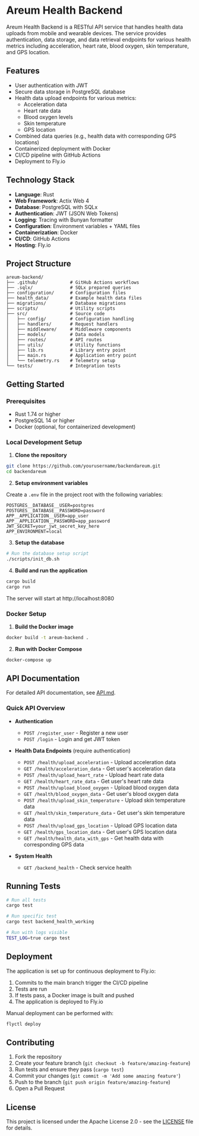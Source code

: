 # Areum Health Backend

Areum Health Backend is a RESTful API service that handles health data uploads from mobile and wearable devices. The service provides authentication, data storage, and data retrieval endpoints for various health metrics including acceleration, heart rate, blood oxygen, skin temperature, and GPS location.

## Features

- User authentication with JWT
- Secure data storage in PostgreSQL database
- Health data upload endpoints for various metrics:
  - Acceleration data
  - Heart rate data
  - Blood oxygen levels
  - Skin temperature
  - GPS location
- Combined data queries (e.g., health data with corresponding GPS locations)
- Containerized deployment with Docker
- CI/CD pipeline with GitHub Actions
- Deployment to Fly.io

## Technology Stack

- **Language**: Rust
- **Web Framework**: Actix Web 4
- **Database**: PostgreSQL with SQLx
- **Authentication**: JWT (JSON Web Tokens)
- **Logging**: Tracing with Bunyan formatter
- **Configuration**: Environment variables + YAML files
- **Containerization**: Docker
- **CI/CD**: GitHub Actions
- **Hosting**: Fly.io

## Project Structure

```
areum-backend/
├── .github/            # GitHub Actions workflows
├── .sqlx/              # SQLx prepared queries
├── configuration/      # Configuration files
├── health_data/        # Example health data files
├── migrations/         # Database migrations
├── scripts/            # Utility scripts
├── src/                # Source code
│   ├── config/         # Configuration handling
│   ├── handlers/       # Request handlers
│   ├── middleware/     # Middleware components
│   ├── models/         # Data models
│   ├── routes/         # API routes
│   ├── utils/          # Utility functions
│   ├── lib.rs          # Library entry point
│   ├── main.rs         # Application entry point
│   └── telemetry.rs    # Telemetry setup
└── tests/              # Integration tests
```

## Getting Started

### Prerequisites

- Rust 1.74 or higher
- PostgreSQL 14 or higher
- Docker (optional, for containerized development)

### Local Development Setup

1. **Clone the repository**

```bash
git clone https://github.com/yourusername/backendareum.git
cd backendareum
```

2. **Setup environment variables**

Create a `.env` file in the project root with the following variables:

```
POSTGRES__DATABASE__USER=postgres
POSTGRES__DATABASE__PASSWORD=password
APP__APPLICATION__USER=app_user
APP__APPLICATION__PASSWORD=app_password
JWT_SECRET=your_jwt_secret_key_here
APP_ENVIRONMENT=local
```

3. **Setup the database**

```bash
# Run the database setup script
./scripts/init_db.sh
```

4. **Build and run the application**

```bash
cargo build
cargo run
```

The server will start at http://localhost:8080

### Docker Setup

1. **Build the Docker image**

```bash
docker build -t areum-backend .
```

2. **Run with Docker Compose**

```bash
docker-compose up
```

## API Documentation

For detailed API documentation, see [API.md](API.md).

### Quick API Overview

- **Authentication**
  - `POST /register_user` - Register a new user
  - `POST /login` - Login and get JWT token

- **Health Data Endpoints** (require authentication)
  - `POST /health/upload_acceleration` - Upload acceleration data
  - `GET /health/acceleration_data` - Get user's acceleration data
  - `POST /health/upload_heart_rate` - Upload heart rate data
  - `GET /health/heart_rate_data` - Get user's heart rate data
  - `POST /health/upload_blood_oxygen` - Upload blood oxygen data
  - `GET /health/blood_oxygen_data` - Get user's blood oxygen data
  - `POST /health/upload_skin_temperature` - Upload skin temperature data
  - `GET /health/skin_temperature_data` - Get user's skin temperature data
  - `POST /health/upload_gps_location` - Upload GPS location data
  - `GET /health/gps_location_data` - Get user's GPS location data
  - `GET /health/health_data_with_gps` - Get health data with corresponding GPS data

- **System Health**
  - `GET /backend_health` - Check service health

## Running Tests

```bash
# Run all tests
cargo test

# Run specific test
cargo test backend_health_working

# Run with logs visible
TEST_LOG=true cargo test
```

## Deployment

The application is set up for continuous deployment to Fly.io:

1. Commits to the main branch trigger the CI/CD pipeline
2. Tests are run
3. If tests pass, a Docker image is built and pushed
4. The application is deployed to Fly.io

Manual deployment can be performed with:

```bash
flyctl deploy
```

## Contributing

1. Fork the repository
2. Create your feature branch (`git checkout -b feature/amazing-feature`)
3. Run tests and ensure they pass (`cargo test`)
4. Commit your changes (`git commit -m 'Add some amazing feature'`)
5. Push to the branch (`git push origin feature/amazing-feature`)
6. Open a Pull Request

## License

This project is licensed under the Apache License 2.0 - see the [LICENSE](LICENSE) file for details.